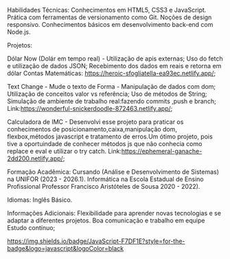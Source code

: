 Habilidades Técnicas:
Conhecimentos em HTML5, CSS3 e JavaScript.
Prática com ferramentas de versionamento como Git.
Noções de design responsivo.
Conhecimentos básicos em desenvolvimento back-end com Node.js.

Projetos:

Dólar Now (Dolár em tempo real) -  Utilização de apis externas; Uso do fetch e utilização de dados JSON; Recebimento dos dados em reais e retorna em dólar Contas Matemáticas: https://heroic-sfogliatella-ea93ec.netlify.app/;

Text Change -  Mude o texto de Forma - Manipulação de dados com dom; Utilização de conceitos valor vs referência; Uso de métodos de String; Simulação de ambiente de trabalho real:fazendo commits ,push e branch; Link:https://wonderful-snickerdoodle-872463.netlify.app/;

Calculadora de IMC  - Desenvolvi esse projeto para praticar os conhecimentos de posicionamento,caixa,manipulação dom, flexbox,métodos javascript e tratamento de erros.Um ótimo projeto, pois tive a oportuindade de conhecer métodos js que não conhecia como replace e eval e utilizar o try catch. Link:https://ephemeral-ganache-2dd200.netlify.app/;

Formação Acadêmica:
Cursando (Análise e Desenvolvimento de Sistemas) na UNIFOR (2023 - 2026.1).
Informática na Escola Estadual de Ensino Profissional Professor Francisco Aristóteles de Sousa 2020 - 2022).

Idiomas:
Inglês Básico.

Informações Adicionais:
Flexibilidade para aprender novas tecnologias e se adaptar a diferentes projetos.
Boa comunicação e trabalho em equipe
Estudo contínuo;

https://img.shields.io/badge/JavaScript-F7DF1E?style=for-the-badge&logo=javascript&logoColor=black
